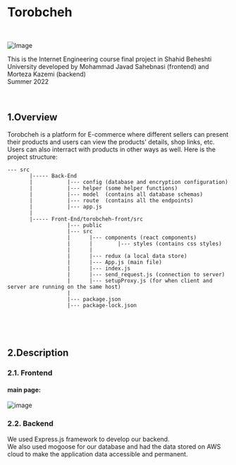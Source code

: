 # Torobcheh
<br/>

![Image](todo)

This is the Internet Engineering course final project in Shahid Beheshti University developed by Mohammad Javad Sahebnasi (frontend) and Morteza Kazemi (backend)   
Summer 2022


<br/>

## 1.Overview


Torobcheh is a platform for E-commerce where different sellers can present their products and users can view the products' details,
shop links, etc. Users can also interract with products in other ways as well. 
Here is the project structure:


```
--- src
       |----- Back-End
       |           |--- config (database and encryption configuration)
       |           |--- helper (some helper functions)
       |           |--- model  (contains all database schemas)
       |           |--- route  (contains all the endpoints)
       |           |--- app.js
       |
       |----- Front-End/torobcheh-front/src
                   |--- public
                   |--- src
                   |      |--- components (react components)
                   |      |        |--- styles (contains css styles)  
                   |      | 
                   |      |--- redux (a local data store)
                   |      |--- App.js (main file)
                   |      |--- index.js
                   |      |--- send_request.js (connection to server)
                   |      |--- setupProxy.js (for when client and server are running on the same host)
                   |       
                   |--- package.json
                   |--- package-lock.json
       
       
```

<br/>

## 2.Description

### 2.1. Frontend

#### main page:

![image](docs/readme_images/main.PNG)

### 2.2. Backend

We used Express.js framework to develop our backend. </br>
We also used mogoose for our database and had the data stored on AWS cloud to make the application data accessible and permanent.
